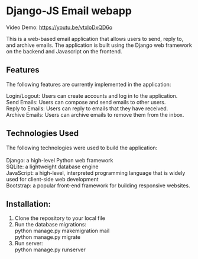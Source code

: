 # Django-JS Email webapp

Video Demo: https://youtu.be/vtxloDxQD6o

This is a web-based email application that allows users to send, reply to, and archive emails. The application is built using the Django web framework on the backend and Javascript on the frontend.

## Features
The following features are currently implemented in the application:<br>

Login/Logout: Users can create accounts and log in to the application.<br>
Send Emails: Users can compose and send emails to other users.<br>
Reply to Emails: Users can reply to emails that they have received.<br>
Archive Emails: Users can archive emails to remove them from the inbox.<br>


## Technologies Used
The following technologies were used to build the application:<br>
<br>
Django: a high-level Python web framework<br>
SQLite: a lightweight database engine<br>
JavaScript: a high-level, interpreted programming language that is widely used for client-side web development<br>
Bootstrap: a popular front-end framework for building responsive websites.<br>

## Installation:

1. Clone the repository to your local file <br>
2. Run the database migrations:<br>
python manage.py makemigration mail<br>
python manage.py migrate<br>
3. Run server:<br>
python manage.py runserver

